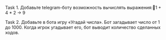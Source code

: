 ﻿Task 1. Добавьте telegram-боту возможность вычислять выражения:1 + 4 * 2 -> 9


Task 2. Добавьте в бота игру «Угадай числа». Бот загадывает число от 1 до 1000. Когда игрок угадывает его, бот выводит количество сделанных ходов.